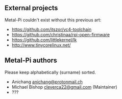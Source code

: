 
## External projects

Metal-Pi couldn't exist without this previous art:

* https://github.com/itszor/vc4-toolchain
* https://github.com/christinaa/rpi-open-firmware
* https://github.com/littlekernel/lk
* http://www.tinycorelinux.net/


## Metal-Pi authors

Please keep alphabetically (surname) sorted.

* Anichang <anichang@protonmail.ch>
* Michael Bishop <cleverca22@gmail.com> (Maintainer)
* ???
